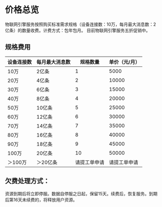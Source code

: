 # 价格总览

 物联网引擎服务按照购买标准需求规格（设备连接数：10万，每月最大消息数：2亿条）的数量收费。计费方式：包年包月。
 目前物联网引擎服务五折促销中。
 
 ## 规格费用
 
| 设备连接数 | 每月最大消息数 | 规格数量       | 单价（元/月） |
| ---------- | -------------- | -------------- | ------------- |
| 10万        | 2亿条          | 1              |5000      |
| 20万       | 4亿条          | 2              | 10000      |
| 30万     | 6亿条          | 3                | 15000     |
| 40万      | 8亿条          | 4               | 20000      |
| 50万       | 10亿条          | 5              | 25000      |
| 60万       | 12亿条          | 6              | 30000      |
| 70万      | 14亿条          | 7               | 35000       |
| 80万       | 16亿条          | 8              | 40000       |
| 90万       | 18亿条          | 9              | 45000       |
|100万      | 20亿条         | 10              | 50000      |
| ＞100万     | ＞20亿条       | 请提工单申请   | 请提工单申请  |

## 欠费处理方式：
资源到期后将立即停服。数据自停服之日起，保留15天。续费后，恢复服务。到期后第16天未续费的，将释放用户资源。
